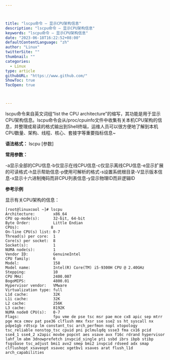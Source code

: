 ```yaml
---



title: "lscpu命令 – 显示CPU架构信息"
description: "lscpu命令 – 显示CPU架构信息"
keywords: "lscpu命令 – 显示CPU架构信息"
date: "2023-06-18T16:22:52+08:00"
defaultContentLanguage: "zh"
author: "Linux"
twitterSite: ""
thumbnail: ""
categories:
  - Linux
type: article
githubURL: "https://www.github.com/"
ShowToc: true
TocOpen: true



---
```


lscpu命令来自英文词组“list the CPU architecture”的缩写，其功能是用于显示CPU架构信息。lscpu命令会从/proc/cpuinfo文件中收集有关本机CPU架构的信息，并整理成易读的格式输出到Shell终端，运维人员可以很方便地了解到本机CPU数量、架构、线程、核心、套接字等重要指标信息~

**语法格式：** lscpu [参数]

**常用参数：**

-a显示全部的CPU信息-b仅显示在线CPU信息-c仅显示离线CPU信息-e显示扩展的可读格式-h显示帮助信息-p使用可解析的格式-s设置系统根目录-V显示版本信息-x显示十六进制掩码而非CPU列表信息-y显示物理ID而非逻辑ID

**参考示例**

显示有关CPU架构的信息：

```
[root@linuxcool ~]# lscpu
Architecture:        x86_64
CPU op-mode(s):      32-bit, 64-bit
Byte Order:          Little Endian
CPUs):              8
On-line CPU(s) list: 0-7
Thread(s) per core:  1
Core(s) per socket:  8
Socket(s):           1
NUMA node(s):        1
Vendor ID:           GenuineIntel
CPU family:          6
Model:               158
Model name:          Intel(R) Core(TM) i5-9300H CPU @ 2.40GHz
Stepping:            10
CPU MHz:             2400.007
BogoMIPS:            4800.01
Hypervisor vendor:   VMware
Virtualization type: full
L1d cache:           32K
L1i cache:           32K
L2 cache:            256K
L3 cache:            8192K
NUMA node0 CPU(s):   0-7
Flags:               fpu vme de pse tsc msr pae mce cx8 apic sep mtrr pge mca cmov pat pse36 clflush mmx fxsr sse sse2 ss ht syscall nx pdpe1gb rdtscp lm constant_tsc arch_perfmon nopl xtopology tsc_reliable nonstop_tsc cpuid pni pclmulqdq ssse3 fma cx16 pcid sse4_1 sse4_2 x2apic movbe popcnt aes xsave avx f16c rdrand hypervisor lahf_lm abm 3dnowprefetch invpcid_single pti ssbd ibrs ibpb stibp fsgsbase tsc_adjust bmi1 avx2 smep bmi2 invpcid rdseed adx smap clflushopt xsaveopt xsavec xgetbv1 xsaves arat flush_l1d arch_capabilities
```